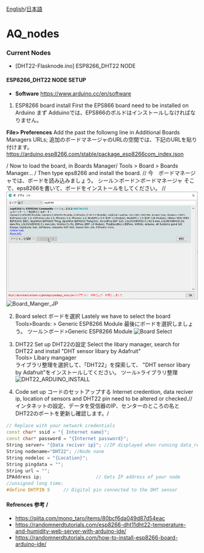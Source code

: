 

 [English](/README-jp.md)/[日本語](/README-jp.md)
# AQ_nodes

### Current Nodes
- [DHT22-Flasknode.ino] ESP8266_DHT22 NODE


#### ESP8266_DHT22 NODE SETUP
- **Software**
https://www.arduino.cc/en/software

1. ESP8266 board install
First the EPS866 board need to be installed on Arduino
まず Adduinoでは、EPS866のボルドはインストールしなければなりません。

**File> Preferences**
Add the past the followng line in Additional Boards Managers URLs;
追加のボードマネージャのURLの空間では、下記のURLを貼り付けます。
https://arduino.esp8266.com/stable/package_esp8266com_index.json

/
Now to load the board, in Boards Manager/
Tools > Board > Boards Manager…
/
Then type eps8266 and install the board.
//
今　ボードマネージャでは、ボードを読み込みましょう。
シール＞ボード＞ボードマネージャ
そこで、eps8266を書いて、ボードをインストールをしてください。
//
![Board_Manger_eps_JP](https://github.com/JarvisSan22/SensorNetwork2020_DashServer_SDS011_DHT22/blob/main/AQ_nodes/Board_Manger_eps_JP.png)
![Board_Manger_JP](https://github.com/JarvisSan22/SensorNetwork2020_DashServer_SDS011_DHT22/blob/main/AQ_nodes/Board_Manger_JP.png)

2. Board select ボードを選択
Lastely we have to select the board
Tools>Boards: >  Generic ESP8266 Module 
最後にボードを選択しましょう。
ツール＞ボード>Generic ESP8266 Module 
![Board Select](https://github.com/JarvisSan22/SensorNetwork2020_DashServer_SDS011_DHT22/blob/main/AQ_nodes/Board_select.png)

3. DHT22 Set up  DHT22の設定
Select the libary manager, search for DHT22 and install "DHT sensor libary by Adafruit"\
Tools> Libary mangager\
ライブラリ整理を選択して、「DHT22」を探索して、 "DHT sensor libary by Adafruit"をインストールしてください。
ツール>ライブラリ整理
![DHT22_ARDUINO_INSTALL](https://github.com/JarvisSan22/SensorNetwork2020_DashServer_SDS011_DHT22/blob/main/AQ_nodes/DHT22_ARDUINO_INSTALL.jpgs)


4. Code set up コードのセットアップする
Internet credention, data reciver ip, location of sensors and DHT22 pin need to be altered or checked.//
インタネットの設定、データを受信器のIP、センターのところの名と DHT22のポートを更新し確認します。/

```C++
// Replace with your network credentials
const char* ssid = "{ Internet name}";
const char* password = "{Internet password}";
String server= "{Data reciver ip}"; //IP displayed when running data_reciver.py
String nodename="DHT22"; //Node nane 
String nodeloc = "{Location}"; 
String pingdata = "";
String url = "";
IPAddress ip;                    // Gets IP address of your node
//unsigned long time;
#define DHTPIN 5     // Digital pin connected to the DHT sensor
```




#### Refrences 参考 /

* https://qiita.com/mono_taro/items/80bcf6da049d87d54eac
* https://randomnerdtutorials.com/esp8266-dht11dht22-temperature-and-humidity-web-server-with-arduino-ide/
* https://randomnerdtutorials.com/how-to-install-esp8266-board-arduino-ide/
